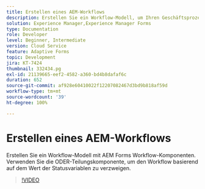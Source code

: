 ```yaml
---
title: Erstellen eines AEM-Workflows
description: Erstellen Sie ein Workflow-Modell, um Ihren Geschäftsprozess zu imitieren.
solution: Experience Manager,Experience Manager Forms
type: Documentation
role: Developer
level: Beginner, Intermediate
version: Cloud Service
feature: Adaptive Forms
topic: Development
jira: KT-7424
thumbnail: 332434.pg
exl-id: 21139665-eef2-4582-a360-bd4b8dafaf6c
duration: 652
source-git-commit: af928e60410022f12207082467d3bd9b818af59d
workflow-type: tm+mt
source-wordcount: '39'
ht-degree: 100%

---
```


# Erstellen eines AEM-Workflows

Erstellen Sie ein Workflow-Modell mit AEM Forms Workflow-Komponenten. Verwenden Sie die ODER-Teilungskomponente, um den Workflow basierend auf dem Wert der Statusvariablen zu verzweigen.

>[!VIDEO](https://video.tv.adobe.com/v/332434?quality=12&learn=on)
